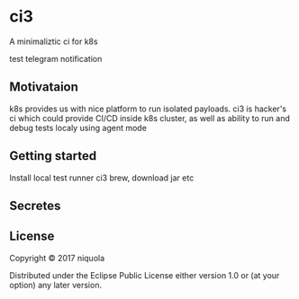 # ci3


A minimaliztic ci for k8s

test telegram notification


## Motivataion

k8s provides us with nice platform to run isolated payloads.
ci3 is hacker's ci which could provide CI/CD inside k8s cluster, as well as
ability to run and debug tests localy using agent mode


## Getting started

Install local test runner ci3 brew, download jar etc

## Secretes


## License

Copyright © 2017 niquola

Distributed under the Eclipse Public License either version 1.0 or (at your option) any later version.

